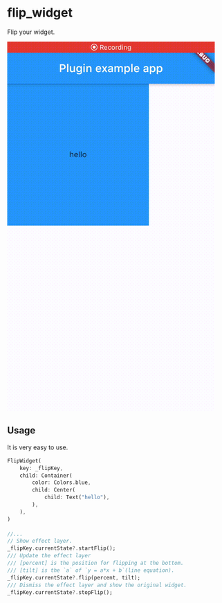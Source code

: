 # flip_widget

Flip your widget.

![screenrecord](pics/screenrecord.gif)

## Usage

It is very easy to use.

```dart
FlipWidget(
    key: _flipKey,
    child: Container(
        color: Colors.blue,
        child: Center(
            child: Text("hello"),
        ),
    ),
)

//...
// Show effect layer.
_flipKey.currentState?.startFlip();
/// Update the effect layer
/// [percent] is the position for flipping at the bottom.
/// [tilt] is the `a` of `y = a*x + b`(line equation). 
_flipKey.currentState?.flip(percent, tilt);
/// Dismiss the effect layer and show the original widget.
_flipKey.currentState?.stopFlip();
```
